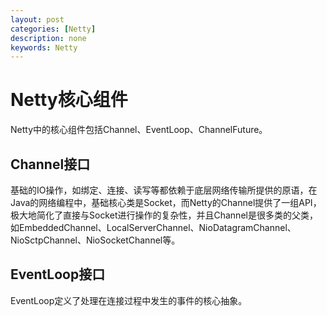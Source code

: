 ```yaml
---
layout: post
categories: [Netty]
description: none
keywords: Netty
---
```

# Netty核心组件
Netty中的核心组件包括Channel、EventLoop、ChannelFuture。
## Channel接口
基础的IO操作，如绑定、连接、读写等都依赖于底层网络传输所提供的原语，在Java的网络编程中，基础核心类是Socket，而Netty的Channel提供了一组API，极大地简化了直接与Socket进行操作的复杂性，并且Channel是很多类的父类，如EmbeddedChannel、LocalServerChannel、NioDatagramChannel、NioSctpChannel、NioSocketChannel等。
## EventLoop接口
EventLoop定义了处理在连接过程中发生的事件的核心抽象。